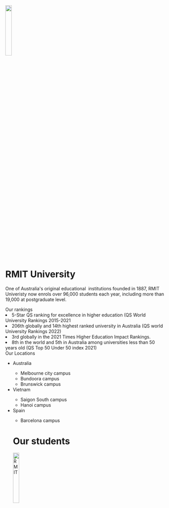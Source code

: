 <body>
<div><img src="RMIT_banner.png"</div>
</body>
<h1> RMIT University </h1>
<p1> One of Australia's original educational  institutions founded in 1887, RMIT Univeristy now enrols over 96,000 students each year, including more than 19,000 at postgraduate level.</p1>
<ul></ul>
<p2> Our rankings </p2>
<li>5-Star QS ranking for excellence in higher education (QS World University Rankings 2015-2021</li>
<li>206th globally and 14th highest ranked university in Australia (QS world University Rankings 2022)</li>
<li>3rd globally in the 2021 Times Higher Education Impact Rankings.</li>
<li>8th in the world and 5th in Australia among universities less than 50 years old (QS Top 50 Under 50 index 2021)</li>
<p1> Our Locations</p1>
<ul>
<li> Australia</li>
    <ul>
    <li>Melbourne city campus</li>
    <li>Bundoora campus</li>
    <li>Brunswick campus</li>
    </ul>
<li> Vietnam</li>
    <ul>
        <li> Saigon South campus</li>
        <li> Hanoi campus</li>
    </ul>
<li> Spain</li>
<ul>
    <li>Barcelona campus</li>
</ul>
<h1> Our students</h1>
<!DOCTYPE html>
<html>
<head>
<style>
/* This style sets the width of all images to 100%: */
img {
  width: 20%;
}
</style>
</head>
<body>
    <img src="RMIT_student" alt="RMIT">
